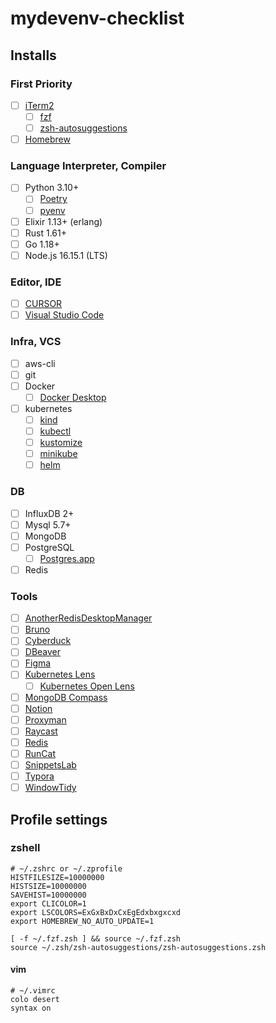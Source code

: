 # mydevenv-checklist

## Installs

### First Priority

- [ ] [iTerm2](https://iterm2.com/)
    - [ ] [fzf](https://github.com/junegunn/fzf)
    - [ ] [zsh-autosuggestions](https://github.com/zsh-users/zsh-autosuggestions)
- [ ] [Homebrew](https://brew.sh/)

### Language Interpreter, Compiler

- [ ] Python 3.10+
    - [ ] [Poetry](https://python-poetry.org/)
    - [ ] [pyenv](https://github.com/pyenv/pyenv)
- [ ] Elixir 1.13+ (erlang)
- [ ] Rust 1.61+
- [ ] Go 1.18+
- [ ] Node.js 16.15.1 (LTS)

### Editor, IDE

- [ ] [CURSOR](https://www.cursor.com/)
- [ ] [Visual Studio Code](https://code.visualstudio.com/)

### Infra, VCS

- [ ] aws-cli
- [ ] git
- [ ] Docker
    - [ ] [Docker Desktop](https://www.docker.com/get-started/)
- [ ] kubernetes
    - [ ] [kind](https://kind.sigs.k8s.io/)
    - [ ] [kubectl](https://kubernetes.io/docs/tasks/tools/install-kubectl-macos/#install-with-homebrew-on-macos)
    - [ ] [kustomize](https://kustomize.io/)
    - [ ] [minikube](https://minikube.sigs.k8s.io/docs/start/)
    - [ ] [helm](https://helm.sh/)

### DB

- [ ] InfluxDB 2+
- [ ] Mysql 5.7+
- [ ] MongoDB
- [ ] PostgreSQL
    - [ ] [Postgres.app](https://postgresapp.com/)
- [ ] Redis

### Tools

- [ ] [AnotherRedisDesktopManager](https://github.com/qishibo/AnotherRedisDesktopManager)
- [ ] [Bruno](https://www.usebruno.com/)
- [ ] [Cyberduck](https://cyberduck.io/)
- [ ] [DBeaver](https://dbeaver.io/)
- [ ] [Figma](https://www.figma.com/)
- [ ] [Kubernetes Lens](https://k8slens.dev/)
    - [ ] [Kubernetes Open Lens](https://github.com/MuhammedKalkan/OpenLens)
- [ ] [MongoDB Compass](https://www.mongodb.com/products/compass)
- [ ] [Notion](https://www.notion.so/ko-kr/desktop)
- [ ] [Proxyman](https://proxyman.io/)
- [ ] [Raycast](https://raycast.com/)
- [ ] [Redis](https://redis.com/redis-enterprise/redis-insight/)
- [ ] [RunCat](https://kyome.io/runcat/index.html?lang=en)
- [ ] [SnippetsLab](https://www.renfei.org/snippets-lab/)
- [ ] [Typora](https://typora.io/)
- [ ] [WindowTidy](https://www.lightpillar.com/window-tidy.html)

## Profile settings

### zshell

```shell
# ~/.zshrc or ~/.zprofile
HISTFILESIZE=10000000
HISTSIZE=10000000
SAVEHIST=10000000
export CLICOLOR=1
export LSCOLORS=ExGxBxDxCxEgEdxbxgxcxd
export HOMEBREW_NO_AUTO_UPDATE=1

[ -f ~/.fzf.zsh ] && source ~/.fzf.zsh
source ~/.zsh/zsh-autosuggestions/zsh-autosuggestions.zsh
```

#### vim

```shell
# ~/.vimrc
colo desert
syntax on
```
